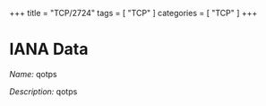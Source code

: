 +++
title = "TCP/2724"
tags = [ "TCP" ]
categories = [ "TCP" ]
+++

# IANA Data

_Name:_ qotps

_Description:_ qotps

